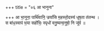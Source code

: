 +++
title = "०६ आ भानुना"

+++
आ भा॒नुना॒ पार्थि॑वानि॒ ज्रयां॑सि म॒हस्तो॒दस्य॑ धृष॒ता त॑तन्थ ।  
स बा॑ध॒स्वाप॑ भ॒या सहो॑भिः॒ स्पृधो॑ वनु॒ष्यन्व॒नुषो॒ नि जू॑र्व ॥
